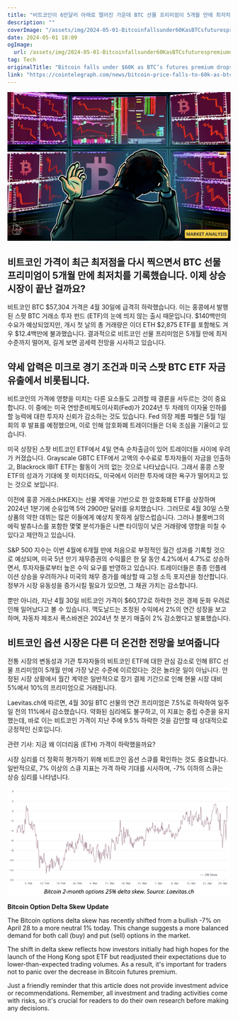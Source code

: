 ```yaml
---
title: "비트코인이 6만달러 아래로 떨어진 가운데 BTC 선물 프리미엄이 5개월 만에 최저치로 하락했습니다"
description: ""
coverImage: "/assets/img/2024-05-01-Bitcoinfallsunder60KasBTCsfuturespremiumdropstoa5-monthlow_thumbnail.png"
date: 2024-05-01 18:09
ogImage: 
  url: /assets/img/2024-05-01-Bitcoinfallsunder60KasBTCsfuturespremiumdropstoa5-monthlow_thumbnail.png
tag: Tech
originalTitle: "Bitcoin falls under $60K as BTC‘s futures premium drops to a 5-month low"
link: "https://cointelegraph.com/news/bitcoin-price-falls-to-60k-as-btc-futures-premium-drops-to-a-5-month-low"
---
```



![Bitcoin Falls under 60K as BTC's futures premium drops to a 5-month low](/assets/img/2024-05-01-Bitcoinfallsunder60KasBTCsfuturespremiumdropstoa5-monthlow_thumbnail.png)

## 비트코인 가격이 최근 최저점을 다시 찍으면서 BTC 선물 프리미엄이 5개월 만에 최저치를 기록했습니다. 이제 상승시장이 끝난 걸까요?

비트코인
BTC
$57,304
가격은 4월 30일에 급격히 하락했습니다. 이는 홍콩에서 발행된 스팟 BTC 거래소 투자 펀드 (ETF)의 눈에 띄지 않는 출시 때문입니다. $140백만의 수요가 예상되었지만, 개시 첫 날의 총 거래량은 이더
ETH
$2,875
ETF를 포함해도 겨우 $12.4백만에 불과했습니다. 결과적으로 비트코인 선물 프리미엄은 5개월 만에 최저 수준까지 떨어져, 길게 보면 곰세력 전망을 시사하고 있습니다.

## 약세 압력은 미크로 경기 조건과 미국 스팟 BTC ETF 자금 유출에서 비롯됩니다.



비트코인의 가격에 영향을 미치는 다른 요소들도 고려할 때 결론을 서두르는 것이 중요합니다. 이 중에는 미국 연방준비제도이사회(Fed)가 2024년 두 차례의 이자율 인하를 할 능력에 대한 투자자 신뢰가 감소하는 것도 있습니다. Fed 의장 제롬 파웰은 5월 1일 회의 후 발표를 예정했으며, 이로 인해 암호화폐 트레이더들은 더욱 조심을 기울이고 있습니다.

미국 상장된 스팟 비트코인 ETF에서 4일 연속 순차출금이 있어 트레이더들 사이에 우려가 커졌습니다. Grayscale GBTC ETF에서 고액의 수수료로 투자자들이 자금을 인출하고, Blackrock IBIT ETF는 활동이 거의 없는 것으로 나타났습니다. 그래서 홍콩 스팟 ETF의 성과가 기대에 못 미치더라도, 미국에서 이러한 투자에 대한 욕구가 떨어지고 있는 것으로 보입니다.

이전에 홍콩 거래소(HKEX)는 선물 계약을 기반으로 한 암호화폐 ETF를 상장하며 2024년 1분기에 순유입액 5억 2900만 달러를 유치했습니다. 그러므로 4월 30일 스팟 상품의 약한 데뷔는 많은 이들에게 예상치 못하게 실망스럽습니다. 그러나 블룸버그의 에릭 발츄나스를 포함한 몇몇 분석가들은 나쁜 타이밍이 낮은 거래량에 영향을 미칠 수 있다고 제안하고 있습니다.

S&P 500 지수는 이번 4월에 6개월 만에 처음으로 부정적인 월간 성과를 기록할 것으로 예상되며, 미국 5년 만기 재무증권의 수익률은 한 달 동안 4.2%에서 4.7%로 상승하면서, 투자자들로부터 높은 수익 요구를 반영하고 있습니다. 트레이더들은 종종 인플레이션 상승을 우려하거나 미국의 채무 증가를 예상할 때 고정 소득 포지션을 청산합니다. 정부가 시장 유동성을 증가시킬 필요가 있으면, 그 채권 가치는 감소합니다.



뿐만 아니라, 지난 4월 30일 비트코인 가격이 $60,172로 하락한 것은 경제 둔화 우려로 인해 일어났다고 볼 수 있습니다. 맥도날드는 조정된 수익에서 2%의 연간 성장을 보고하며, 자동차 제조사 폭스바겐은 2024년 첫 분기 매출이 2% 감소했다고 발표했습니다.

## 비트코인 옵션 시장은 다른 더 온건한 전망을 보여줍니다

전통 시장의 변동성과 기관 투자자들의 비트코인 ETF에 대한 관심 감소로 인해 BTC 선물 프리미엄이 5개월 만에 가장 낮은 수준에 이르렀다는 것은 놀라운 일이 아닙니다. 안정된 시장 상황에서 월간 계약은 일반적으로 장기 결제 기간으로 인해 현물 시장 대비 5%에서 10%의 프리미엄으로 거래됩니다.



Laevitas.ch에 따르면, 4월 30일 BTC 선물의 연간 프리미엄은 7.5%로 하락하여 일주일 전의 11%에서 감소했습니다. 약화된 심리에도 불구하고, 이 지표는 중립 수준을 유지했는데, 바로 이는 비트코인 가격이 지난 주에 9.5% 하락한 것을 감안할 때 상대적으로 긍정적인 신호입니다.

관련 기사: 지금 왜 이더리움 (ETH) 가격이 하락했을까요?

시장 심리를 더 정확히 평가하기 위해 비트코인 옵션 스큐를 확인하는 것도 중요합니다. 일반적으로, 7% 이상의 스큐 지표는 가격 하락 기대를 시사하며, -7% 이하의 스큐는 상승 심리를 나타냅니다.

![Bitcoin Price](/assets/img/2024-05-01-Bitcoinfallsunder60KasBTCsfuturespremiumdropstoa5-monthlow_1.png)



**Bitcoin Option Delta Skew Update**

The Bitcoin options delta skew has recently shifted from a bullish -7% on April 28 to a more neutral 1% today. This change suggests a more balanced demand for both call (buy) and put (sell) options in the market.

The shift in delta skew reflects how investors initially had high hopes for the launch of the Hong Kong spot ETF but readjusted their expectations due to lower-than-expected trading volumes. As a result, it's important for traders not to panic over the decrease in Bitcoin futures premium.

Just a friendly reminder that this article does not provide investment advice or recommendations. Remember, all investment and trading activities come with risks, so it's crucial for readers to do their own research before making any decisions.